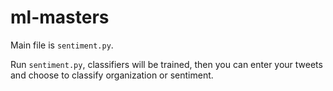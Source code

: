 # ml-masters

Main file is `sentiment.py`. 

Run `sentiment.py`, classifiers will be trained, then you can enter your tweets and choose to classify organization or sentiment. 
